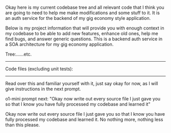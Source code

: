 Okay here is my current codebase tree and all relevant code that I think you are going to need to help me make modifications and some stuff to it. It is an auth service for the backend of my gig economy style application. 

Below is my project information that will provide you with enough context in my codebase to be able to add new features, enhance old ones, help me find bugs, and answer generic questions. This is a backend auth service in a SOA architecture for my gig economy application. 

Tree:......etc.
*****************************

Code files (excluding unit tests):

*********************************

Read over this and familiar yourself with it, just say okay for now, as I will give instructions in the next prompt.


o1-mini prompt next:
"Okay now write out every source file I just gave you so that I know you have fully processed my codebase and learned it"

Okay now write out every source file I just gave you so that I know you have fully processed my codebase and learned it. No nothing more, nothing less than this please.
